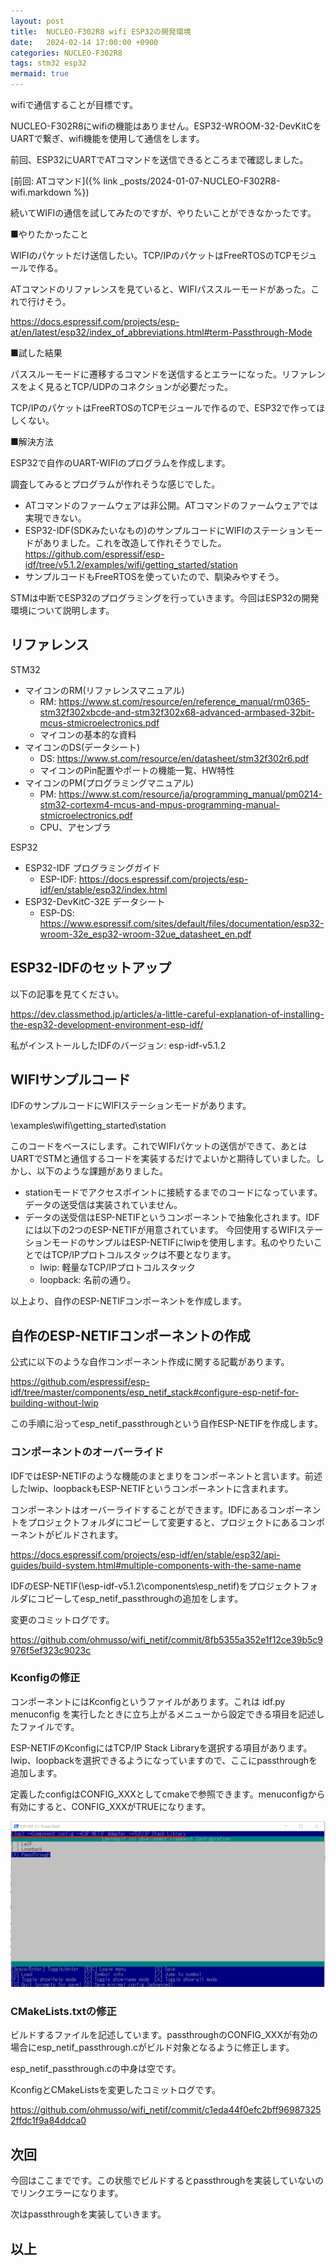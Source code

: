 ```yaml
---
layout: post
title:  NUCLEO-F302R8 wifi ESP32の開発環境
date:   2024-02-14 17:00:00 +0900
categories: NUCLEO-F302R8
tags: stm32 esp32
mermaid: true
---
```


wifiで通信することが目標です。

NUCLEO-F302R8にwifiの機能はありません。ESP32-WROOM-32-DevKitCをUARTで繋ぎ、wifi機能を使用して通信をします。

前回、ESP32にUARTでATコマンドを送信できるところまで確認しました。

[前回: ATコマンド]({% link _posts/2024-01-07-NUCLEO-F302R8-wifi.markdown %})

続いてWIFIの通信を試してみたのですが、やりたいことができなかったです。

■やりたかったこと  

WIFIのパケットだけ送信したい。TCP/IPのパケットはFreeRTOSのTCPモジュールで作る。

ATコマンドのリファレンスを見ていると、WIFIパススルーモードがあった。これで行けそう。

<https://docs.espressif.com/projects/esp-at/en/latest/esp32/index_of_abbreviations.html#term-Passthrough-Mode>

■試した結果

パススルーモードに遷移するコマンドを送信するとエラーになった。リファレンスをよく見るとTCP/UDPのコネクションが必要だった。

TCP/IPのパケットはFreeRTOSのTCPモジュールで作るので、ESP32で作ってほしくない。

■解決方法

ESP32で自作のUART-WIFIのプログラムを作成します。

調査してみるとプログラムが作れそうな感じでした。

* ATコマンドのファームウェアは非公開。ATコマンドのファームウェアでは実現できない。
* ESP32-IDF(SDKみたいなもの)のサンプルコードにWIFIのステーションモードがありました。これを改造して作れそうでした。  
  <https://github.com/espressif/esp-idf/tree/v5.1.2/examples/wifi/getting_started/station>
* サンプルコードもFreeRTOSを使っていたので、馴染みやすそう。

STMは中断でESP32のプログラミングを行っていきます。今回はESP32の開発環境について説明します。

## リファレンス

STM32

* マイコンのRM(リファレンスマニュアル)
  * RM: <https://www.st.com/resource/en/reference_manual/rm0365-stm32f302xbcde-and-stm32f302x68-advanced-armbased-32bit-mcus-stmicroelectronics.pdf>
  * マイコンの基本的な資料
* マイコンのDS(データシート)
  * DS: <https://www.st.com/resource/en/datasheet/stm32f302r6.pdf>
  * マイコンのPin配置やポートの機能一覧、HW特性
* マイコンのPM(プログラミングマニュアル)
  * PM: <https://www.st.com/resource/ja/programming_manual/pm0214-stm32-cortexm4-mcus-and-mpus-programming-manual-stmicroelectronics.pdf>
  * CPU、アセンブラ

ESP32

* ESP32-IDF プログラミングガイド
  * ESP-IDF: <https://docs.espressif.com/projects/esp-idf/en/stable/esp32/index.html>
* ESP32-DevKitC-32E データシート
  * ESP-DS: <https://www.espressif.com/sites/default/files/documentation/esp32-wroom-32e_esp32-wroom-32ue_datasheet_en.pdf>

## ESP32-IDFのセットアップ

以下の記事を見てください。

<https://dev.classmethod.jp/articles/a-little-careful-explanation-of-installing-the-esp32-development-environment-esp-idf/>

私がインストールしたIDFのバージョン: esp-idf-v5.1.2

## WIFIサンプルコード

IDFのサンプルコードにWIFIステーションモードがあります。

\examples\wifi\getting_started\station

このコードをベースにします。これでWIFIパケットの送信ができて、あとはUARTでSTMと通信するコードを実装するだけでよいかと期待していました。しかし、以下のような課題がありました。

* stationモードでアクセスポイントに接続するまでのコードになっています。データの送受信は実装されていません。
* データの送受信はESP-NETIFというコンポーネントで抽象化されます。IDFには以下の2つのESP-NETIFが用意されています。
  今回使用するWIFIステーションモードのサンプルはESP-NETIFにlwipを使用します。私のやりたいことではTCP/IPプロトコルスタックは不要となります。
  * lwip: 軽量なTCP/IPプロトコルスタック
  * loopback: 名前の通り。

以上より、自作のESP-NETIFコンポーネントを作成します。

## 自作のESP-NETIFコンポーネントの作成

公式に以下のような自作コンポーネント作成に関する記載があります。

<https://github.com/espressif/esp-idf/tree/master/components/esp_netif_stack#configure-esp-netif-for-building-without-lwip>

この手順に沿ってesp_netif_passthroughという自作ESP-NETIFを作成します。

### コンポーネントのオーバーライド

IDFではESP-NETIFのような機能のまとまりをコンポーネントと言います。前述したlwip、loopbackもESP-NETIFというコンポーネントに含まれます。

コンポーネントはオーバーライドすることができます。IDFにあるコンポーネントをプロジェクトフォルダにコピーして変更すると、プロジェクトにあるコンポーネントがビルドされます。

<https://docs.espressif.com/projects/esp-idf/en/stable/esp32/api-guides/build-system.html#multiple-components-with-the-same-name>

IDFのESP-NETIF(\esp-idf-v5.1.2\components\esp_netif)をプロジェクトフォルダにコピーしてesp_netif_passthroughの追加をします。

変更のコミットログです。

<https://github.com/ohmusso/wifi_netif/commit/8fb5355a352e1f12ce39b5c9976f5ef323c9023c>

### Kconfigの修正

コンポーネントにはKconfigというファイルがあります。これは idf.py menuconfig を実行したときに立ち上がるメニューから設定できる項目を記述したファイルです。

ESP-NETIFのKconfigにはTCP/IP Stack Libraryを選択する項目があります。lwip、loopbackを選択できるようになっていますので、ここにpassthroughを追加します。

定義したconfigはCONFIG_XXXとしてcmakeで参照できます。menuconfigから有効にすると、CONFIG_XXXがTRUEになります。

![menuconfig](/assets/images/image-2024-02-15-wifi-netif-config.png)

### CMakeLists.txtの修正

ビルドするファイルを記述しています。passthroughのCONFIG_XXXが有効の場合にesp_netif_passthrough.cがビルド対象となるように修正します。

esp_netif_passthrough.cの中身は空です。

KconfigとCMakeListsを変更したコミットログです。

<https://github.com/ohmusso/wifi_netif/commit/c1eda44f0efc2bff969873252ffdc1f9a84ddca0>

## 次回

今回はここまでです。この状態でビルドするとpassthroughを実装していないのでリンクエラーになります。

次はpassthroughを実装していきます。

## 以上

